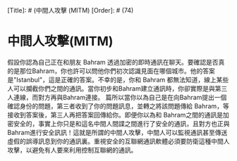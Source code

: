 [Title]: # (中間人攻擊 (MITM)
[Order]: # (74)

# 中間人攻擊(MITM)

假設你認為自己正在和朋友 Bahram 透過加密的即時通訊在聊天。要確認是否真的是那位Bahram，你也許可以問他你們初次認識見面在哪個城市。他的答案是"Istanbul"，這是正確的答案。不幸的是，你和 Bahram 都無法知道，線上某些人可以攔截你們之間的通訊。當你初步和Bahram建立通訊時，你卻實際是與第三人連線，而對方再與Bahram連接。 篇所以當你以為自己是在向Bahram提出一個確認身份的問題，第三者收到了你的問題訊息，並轉之將該問題傳給 Bahram，等接收到答案後，第三人再把答案回傳給你。即便你以為和 Bahram之間的通訊是加密安全的，事實上你只是和這名中間人間諜之間進行了安全的通訊，且對方也正與Bahram進行安全訊訊！這就是所謂的中間人攻擊，中間人可以監視通訊甚至傳送虛假的誤導訊息到你的通訊裏。重視安全的互聯網通訊軟體必須要防衛這種中間人攻擊，以避免有人要來利用控制互聯網的通訊。